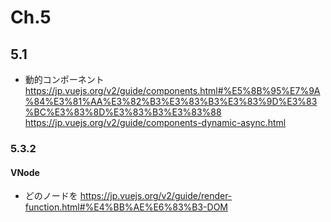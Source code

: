 # Ch.5  
## 5.1  
- 動的コンポーネント  
https://jp.vuejs.org/v2/guide/components.html#%E5%8B%95%E7%9A%84%E3%81%AA%E3%82%B3%E3%83%B3%E3%83%9D%E3%83%BC%E3%83%8D%E3%83%B3%E3%83%88
https://jp.vuejs.org/v2/guide/components-dynamic-async.html  

### 5.3.2  
#### VNode  
- どのノードを
https://jp.vuejs.org/v2/guide/render-function.html#%E4%BB%AE%E6%83%B3-DOM
